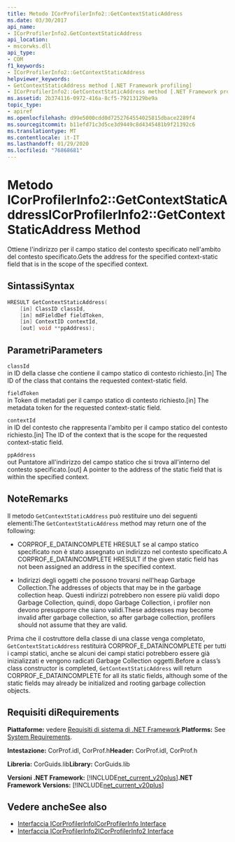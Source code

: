 ```yaml
---
title: Metodo ICorProfilerInfo2::GetContextStaticAddress
ms.date: 03/30/2017
api_name:
- ICorProfilerInfo2.GetContextStaticAddress
api_location:
- mscorwks.dll
api_type:
- COM
f1_keywords:
- ICorProfilerInfo2::GetContextStaticAddress
helpviewer_keywords:
- GetContextStaticAddress method [.NET Framework profiling]
- ICorProfilerInfo2::GetContextStaticAddress method [.NET Framework profiling]
ms.assetid: 2b374116-0972-416a-8cf5-79213129be9a
topic_type:
- apiref
ms.openlocfilehash: d99e5000cdd0d7252764554025815dbace2289f4
ms.sourcegitcommit: b11efd71c3d5ce3d9449c8d4345481b9f21392c6
ms.translationtype: MT
ms.contentlocale: it-IT
ms.lasthandoff: 01/29/2020
ms.locfileid: "76868681"
---
```

# <a name="icorprofilerinfo2getcontextstaticaddress-method"></a><span data-ttu-id="246ac-102">Metodo ICorProfilerInfo2::GetContextStaticAddress</span><span class="sxs-lookup"><span data-stu-id="246ac-102">ICorProfilerInfo2::GetContextStaticAddress Method</span></span>
<span data-ttu-id="246ac-103">Ottiene l'indirizzo per il campo statico del contesto specificato nell'ambito del contesto specificato.</span><span class="sxs-lookup"><span data-stu-id="246ac-103">Gets the address for the specified context-static field that is in the scope of the specified context.</span></span>  
  
## <a name="syntax"></a><span data-ttu-id="246ac-104">Sintassi</span><span class="sxs-lookup"><span data-stu-id="246ac-104">Syntax</span></span>  
  
```cpp  
HRESULT GetContextStaticAddress(  
    [in] ClassID classId,  
    [in] mdFieldDef fieldToken,  
    [in] ContextID contextId,  
    [out] void **ppAddress);  
```  
  
## <a name="parameters"></a><span data-ttu-id="246ac-105">Parametri</span><span class="sxs-lookup"><span data-stu-id="246ac-105">Parameters</span></span>  
 `classId`  
 <span data-ttu-id="246ac-106">in ID della classe che contiene il campo statico di contesto richiesto.</span><span class="sxs-lookup"><span data-stu-id="246ac-106">[in] The ID of the class that contains the requested context-static field.</span></span>  
  
 `fieldToken`  
 <span data-ttu-id="246ac-107">in Token di metadati per il campo statico di contesto richiesto.</span><span class="sxs-lookup"><span data-stu-id="246ac-107">[in] The metadata token for the requested context-static field.</span></span>  
  
 `contextId`  
 <span data-ttu-id="246ac-108">in ID del contesto che rappresenta l'ambito per il campo statico del contesto richiesto.</span><span class="sxs-lookup"><span data-stu-id="246ac-108">[in] The ID of the context that is the scope for the requested context-static field.</span></span>  
  
 `ppAddress`  
 <span data-ttu-id="246ac-109">out Puntatore all'indirizzo del campo statico che si trova all'interno del contesto specificato.</span><span class="sxs-lookup"><span data-stu-id="246ac-109">[out] A pointer to the address of the static field that is within the specified context.</span></span>  
  
## <a name="remarks"></a><span data-ttu-id="246ac-110">Note</span><span class="sxs-lookup"><span data-stu-id="246ac-110">Remarks</span></span>  
 <span data-ttu-id="246ac-111">Il metodo `GetContextStaticAddress` può restituire uno dei seguenti elementi:</span><span class="sxs-lookup"><span data-stu-id="246ac-111">The `GetContextStaticAddress` method may return one of the following:</span></span>  
  
- <span data-ttu-id="246ac-112">CORPROF_E_DATAINCOMPLETE HRESULT se al campo statico specificato non è stato assegnato un indirizzo nel contesto specificato.</span><span class="sxs-lookup"><span data-stu-id="246ac-112">A CORPROF_E_DATAINCOMPLETE HRESULT if the given static field has not been assigned an address in the specified context.</span></span>  
  
- <span data-ttu-id="246ac-113">Indirizzi degli oggetti che possono trovarsi nell'heap Garbage Collection.</span><span class="sxs-lookup"><span data-stu-id="246ac-113">The addresses of objects that may be in the garbage collection heap.</span></span> <span data-ttu-id="246ac-114">Questi indirizzi potrebbero non essere più validi dopo Garbage Collection, quindi, dopo Garbage Collection, i profiler non devono presupporre che siano validi.</span><span class="sxs-lookup"><span data-stu-id="246ac-114">These addresses may become invalid after garbage collection, so after garbage collection, profilers should not assume that they are valid.</span></span>  
  
 <span data-ttu-id="246ac-115">Prima che il costruttore della classe di una classe venga completato, `GetContextStaticAddress` restituirà CORPROF_E_DATAINCOMPLETE per tutti i campi statici, anche se alcuni dei campi statici potrebbero essere già inizializzati e vengono radicati Garbage Collection oggetti.</span><span class="sxs-lookup"><span data-stu-id="246ac-115">Before a class’s class constructor is completed, `GetContextStaticAddress` will return CORPROF_E_DATAINCOMPLETE for all its static fields, although some of the static fields may already be initialized and rooting garbage collection objects.</span></span>  
  
## <a name="requirements"></a><span data-ttu-id="246ac-116">Requisiti di</span><span class="sxs-lookup"><span data-stu-id="246ac-116">Requirements</span></span>  
 <span data-ttu-id="246ac-117">**Piattaforme:** vedere [Requisiti di sistema di .NET Framework](../../../../docs/framework/get-started/system-requirements.md).</span><span class="sxs-lookup"><span data-stu-id="246ac-117">**Platforms:** See [System Requirements](../../../../docs/framework/get-started/system-requirements.md).</span></span>  
  
 <span data-ttu-id="246ac-118">**Intestazione:** CorProf.idl, CorProf.h</span><span class="sxs-lookup"><span data-stu-id="246ac-118">**Header:** CorProf.idl, CorProf.h</span></span>  
  
 <span data-ttu-id="246ac-119">**Libreria:** CorGuids.lib</span><span class="sxs-lookup"><span data-stu-id="246ac-119">**Library:** CorGuids.lib</span></span>  
  
 <span data-ttu-id="246ac-120">**Versioni .NET Framework:** [!INCLUDE[net_current_v20plus](../../../../includes/net-current-v20plus-md.md)]</span><span class="sxs-lookup"><span data-stu-id="246ac-120">**.NET Framework Versions:** [!INCLUDE[net_current_v20plus](../../../../includes/net-current-v20plus-md.md)]</span></span>  
  
## <a name="see-also"></a><span data-ttu-id="246ac-121">Vedere anche</span><span class="sxs-lookup"><span data-stu-id="246ac-121">See also</span></span>

- [<span data-ttu-id="246ac-122">Interfaccia ICorProfilerInfo</span><span class="sxs-lookup"><span data-stu-id="246ac-122">ICorProfilerInfo Interface</span></span>](icorprofilerinfo-interface.md)
- [<span data-ttu-id="246ac-123">Interfaccia ICorProfilerInfo2</span><span class="sxs-lookup"><span data-stu-id="246ac-123">ICorProfilerInfo2 Interface</span></span>](icorprofilerinfo2-interface.md)
